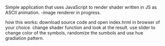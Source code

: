 Simple application that uses JavaScript to render shader written in JS as ASCII animation.
-image renderer in progress.

how this works:
download source code and open index.hrml in browser of your choice.
change shader function and look at the result.
use slider to change color of the symbols, randomize the sumbols and use hue gradiation pattern.
